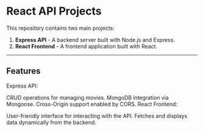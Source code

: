 # React API Projects

This repository contains two main projects: 
1. **Express API** - A backend server built with Node.js and Express.
2. **React Frontend** - A frontend application built with React.

---

## Features

Express API:

CRUD operations for managing movies.
MongoDB integration via Mongoose.
Cross-Origin support enabled by CORS.
React Frontend:

User-friendly interface for interacting with the API.
Fetches and displays data dynamically from the backend.
